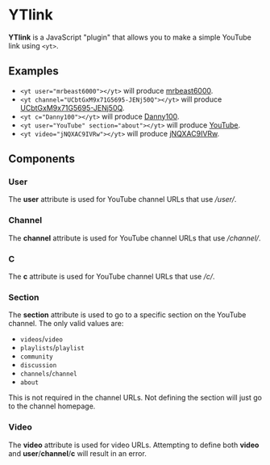 # YTlink
**YTlink** is a JavaScript "plugin" that allows you to make a simple YouTube link using `<yt>`.

## Examples
- `<yt user="mrbeast6000"></yt>` will produce [mrbeast6000](//youtube.com/user/mrbeast6000).
- `<yt channel="UCbtGxM9x71G5695-JENj50Q"></yt>` will produce [UCbtGxM9x71G5695-JENj50Q](//youtube.com/channel/UCbtGxM9x71G5695-JENj50Q).
- `<yt c="Danny100"></yt>` will produce [Danny100](//youtube.com/c/Danny100).
- `<yt user="YouTube" section="about"></yt>` will produce [YouTube](//youtube.com/user/YouTube/about).
- `<yt video="jNQXAC9IVRw"></yt>` will produce [jNQXAC9IVRw](//youtube.com/watch?v=jNQXAC9IVRw).

## Components
### User
The **user** attribute is used for YouTube channel URLs that use */user/*.

### Channel
The **channel** attribute is used for YouTube channel URLs that use */channel/*.

### C
The **c** attribute is used for YouTube channel URLs that use */c/*.

### Section
The **section** attribute is used to go to a specific section on the YouTube channel. The only valid values are:
- `videos`/`video`
- `playlists`/`playlist`
- `community`
- `discussion`
- `channels`/`channel`
- `about`

This is not required in the channel URLs. Not defining the section will just go to the channel homepage.

### Video
The **video** attribute is used for video URLs. Attempting to define both **video** and **user**/**channel**/**c** will result in an error.
